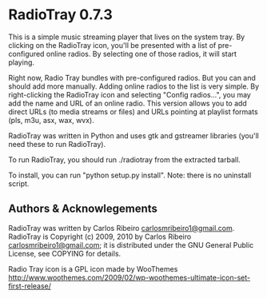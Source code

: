 RadioTray 0.7.3
===============

This is a simple music streaming player that lives on the system tray. By clicking on the RadioTray icon, 
you'll be presented with a list of pre-configured online radios. By selecting one of those radios, it 
will start playing.

Right now, Radio Tray bundles with pre-configured radios. But you can and should add more manually.
Adding online radios to the list is very simple. By right-clicking the RadioTray icon and selecting 
"Config radios...", you may add the name and URL of an online radio.
This version allows you to add direct URLs (to media streams or files) and URLs pointing at playlist formats (pls, m3u, asx, wax, wvx).



RadioTray was written in Python and uses gtk and gstreamer libraries (you'll need these to run RadioTray).

To run RadioTray, you should run ./radiotray from the extracted tarball.

To install, you can run "python setup.py install". Note: there is no uninstall script.


Authors & Acknowlegements
-------------------------

RadioTray was written by Carlos Ribeiro <carlosmribeiro1@gmail.com>. RadioTray is Copyright (c) 2009, 
2010 by Carlos Ribeiro <carlosmribeiro1@gmail.com>; it is distributed under the GNU General Public 
License, see COPYING for details.

Radio Tray icon is a GPL icon made by WooThemes
http://www.woothemes.com/2009/02/wp-woothemes-ultimate-icon-set-first-release/
